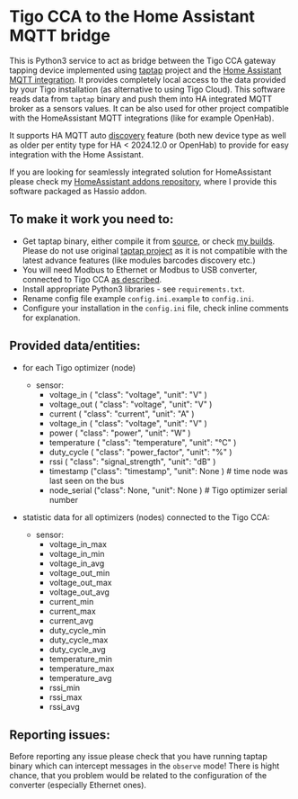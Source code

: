 # Tigo CCA to the Home Assistant MQTT bridge

This is Python3 service to act as bridge between the Tigo CCA gateway tapping device implemented using [taptap](https://github.com/litinoveweedle/taptap) project and the [Home Assistant MQTT integration](https://www.home-assistant.io/integrations/mqtt/). It provides completely local access to the data provided by your Tigo installation (as alternative to using Tigo Cloud). This software reads data from `taptap` binary and push them into HA integrated MQTT broker as a sensors values. It can be also used for other project compatible with the HomeAssistant MQTT integrations (like for example OpenHab).

It supports HA MQTT auto [discovery](https://www.home-assistant.io/integrations/mqtt/#mqtt-discovery) feature (both new device type as well as older per entity type for HA < 2024.12.0 or OpenHab) to provide for easy integration with the Home Assistant.

If you are looking for seamlessly integrated solution for HomeAssistant please check my [HomeAssistant addons repository](https://github.com/litinoveweedle/hassio-addons), where I provide this software packaged as Hassio addon.

## To make it work you need to:
- Get taptap binary, either compile it from [source](https://github.com/litinoveweedle/taptap), or check [my builds](https://github.com/litinoveweedle/taptap/releases). Please do not use original [taptap project](https://github.com/willglynn/taptap) as it is not compatible with the latest advance features (like modules barcodes discovery etc.)
- You will need Modbus to Ethernet or Modbus to USB converter, connected to Tigo CCA [as described](https://github.com/willglynn/taptap?tab=readme-ov-file#connecting).
- Install appropriate Python3 libraries - see `requirements.txt`.
- Rename config file example `config.ini.example` to `config.ini`.
- Configure your installation in the `config.ini` file, check inline comments for explanation.


## Provided data/entities:

- for each Tigo optimizer (node)
  - sensor: 
    - voltage_in ( "class": "voltage", "unit": "V" )
    - voltage_out ( "class": "voltage", "unit": "V" )
    - current ( "class": "current", "unit": "A" )
    - voltage_in ( "class": "voltage", "unit": "V" )
    - power ( "class": "power", "unit": "W" )
    - temperature ( "class": "temperature", "unit": "°C" )
    - duty_cycle ( "class": "power_factor", "unit": "%" )
    - rssi ( "class": "signal_strength", "unit": "dB"  )
    - timestamp ("class": "timestamp", "unit": None )    # time node was last seen on the bus
    - node_serial ("class": None, "unit": None )        # Tigo optimizer serial number
  
- statistic data for all optimizers (nodes) connected to the Tigo CCA:
  - sensor:
    - voltage_in_max
    - voltage_in_min
    - voltage_in_avg
    - voltage_out_min
    - voltage_out_max
    - voltage_out_avg
    - current_min
    - current_max
    - current_avg
    - duty_cycle_min
    - duty_cycle_max
    - duty_cycle_avg
    - temperature_min
    - temperature_max
    - temperature_avg
    - rssi_min
    - rssi_max
    - rssi_avg


## Reporting issues:
Before reporting any issue please check that you have running taptap binary which can intercept messages in the `observe` mode! There is hight chance, that you problem would be related to the configuration of the converter (especially Ethernet ones).
